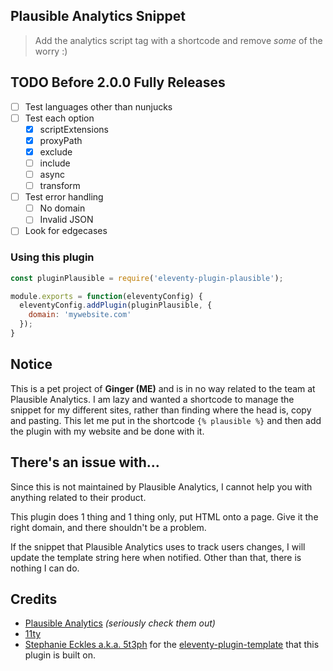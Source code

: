 ## Plausible Analytics Snippet

> Add the analytics script tag with a shortcode and remove *some* of the worry :)

## TODO Before 2.0.0 Fully Releases

- [ ] Test languages other than nunjucks
- [ ] Test each option
  - [x] scriptExtensions
  - [x] proxyPath
  - [x] exclude
  - [ ] include
  - [ ] async
  - [ ] transform
- [ ] Test error handling
  - [ ] No domain
  - [ ] Invalid JSON
- [ ] Look for edgecases

### Using this plugin

```js
const pluginPlausible = require('eleventy-plugin-plausible');

module.exports = function(eleventyConfig) {
  eleventyConfig.addPlugin(pluginPlausible, {
    domain: 'mywebsite.com'
  });
}
```

## Notice

This is a pet project of **Ginger (ME)** and is in no way related to the team at Plausible Analytics. I am lazy and wanted a shortcode to manage the snippet for my different sites, rather than finding where the head is, copy and pasting. This let me put in the shortcode `{% plausible %}` and then add the plugin with my website and be done with it.

## There's an issue with...

Since this is not maintained by Plausible Analytics, I cannot help you with anything related to their product.

This plugin does 1 thing and 1 thing only, put HTML onto a page. Give it the right domain, and there shouldn't be a problem.

If the snippet that Plausible Analytics uses to track users changes, I will update the template string here when notified. Other than that, there is nothing I can do.

## Credits

- [Plausible Analytics](https://plausible.io) *(seriously check them out)*
- [11ty](https://www.11ty.dev)
- [Stephanie Eckles a.k.a. 5t3ph](https://github.com/5t3ph) for the [eleventy-plugin-template](https://github.com/5t3ph/eleventy-plugin-template) that this plugin is built on.
